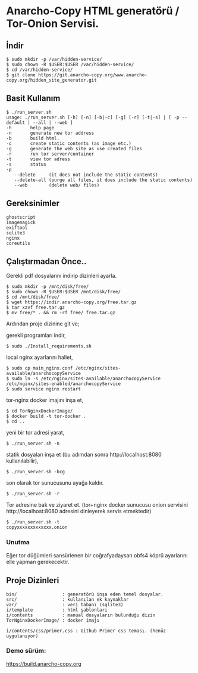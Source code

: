 # Anarcho-Copy HTML generatörü / Tor-Onion Servisi.

## İndir

```
$ sudo mkdir -p /var/hidden-service/
$ sudo chown -R $USER:$USER /var/hidden-service/
$ cd /var/hidden-service/
$ git clone https://git.anarcho-copy.org/www.anarcho-copy.org/hidden_site_generator.git
```



## Basit Kullanım
```
$ ./run_server.sh 
usage: ./run_server.sh [-h] [-n] [-b|-c] [-g] [-r] [-t|-s] | [ -p --default | --all | --web ]
-h       help page
-n       generate new tor address
-b       build html.
-c       create static contents (as image etc.)
-g       generate the web site as use created files
-r       run tor server/container
-t       view tor adress
-s       status
-p
   --delete     (it does not include the static contents)
   --delete-all (purge all files, it does include the static contents)
   --web        (delete web/ files)
```

## Gereksinimler
```
ghostscript
imagemagick
exiftool
sqlite3
nginx
coreutils
```


## Çalıştırmadan Önce..

Gerekli pdf dosyalarını indirip dizinleri ayarla.

```
$ sudo mkdir -p /mnt/disk/free/
$ sudo chown -R $USER:$USER /mnt/disk/free/
$ cd /mnt/disk/free/
$ wget https://indir.anarcho-copy.org/free.tar.gz
$ tar xzvf free.tar.gz
$ mv free/* . && rm -rf free/ free.tar.gz
```

Ardından proje dizinine git ve;

gerekli programları indir,

```
$ sudo ./Install_requirements.sh
```


local nginx ayarlarını hallet,
```
$ sudo cp main_nginx.conf /etc/nginx/sites-available/anarchocopyService
$ sudo ln -s /etc/nginx/sites-available/anarchocopyService /etc/nginx/sites-enabled/anarchocopyService
$ sudo service nginx restart
```


tor-nginx docker imajını inşa et,

```
$ cd TorNginxDockerImage/
$ docker build -t tor-docker .
$ cd ..
```


yeni bir tor adresi yarat,

```
$ ./run_server.sh -n
```


statik dosyaları inşa et (bu adımdan sonra http://localhost:8080 kullanılabilir),

```
$ ./run_server.sh -bcg
```


son olarak tor sunucusunu ayağa kaldır.

```
$ ./run_server.sh -r
```

Tor adresine bak ve ziyaret et. (tor+nginx docker sunucusu onion servisini http://localhost:8080 adresini dinleyerek servis etmektedir)
```
$ ./run_server.sh -t
copyxxxxxxxxxxxxx.onion
```

### Unutma

Eğer tor düğümleri sansürlenen bir coğrafyadaysan obfs4 köprü ayarlarını elle yapman gerekecektir.


## Proje Dizinleri

```
bin/                 : generatörü inşa eden temel dosyalar.
src/                 : kullanılan ek kaynaklar
var/                 : veri tabanı (sqlite3)
i/template           : html şablonları
i/contents           : manual dosyaların bulunduğu dizin
TorNginxDockerImage/ : docker imajı

i/contents/css/primer.css : Github Primer css teması. (henüz uygulanıyor)
```

### Demo sürüm:

https://build.anarcho-copy.org
